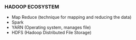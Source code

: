 ### HADOOP ECOSYSTEM

- Map Reduce (technique for mapping and reducing the data)
- Spark
- YARN (Operating system, manages file)
- HDFS (Hadoop Distributed File Storage)